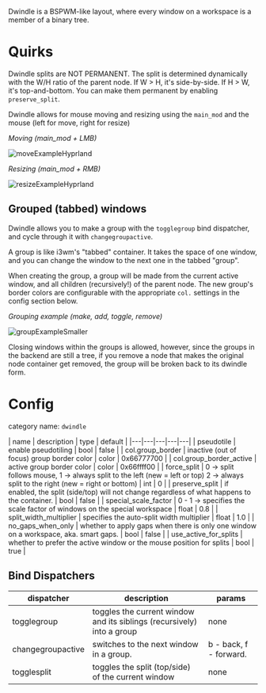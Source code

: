 Dwindle is a BSPWM-like layout, where every window on a workspace is a member
of a binary tree.

# Quirks

Dwindle splits are NOT PERMANENT. The split is determined dynamically with the
W/H ratio of the parent node. If W > H, it's side-by-side. If H > W, it's
top-and-bottom. You can make them permanent by enabling `preserve_split`.

Dwindle allows for mouse moving and resizing using the `main_mod` and the mouse
(left for move, right for resize)

_Moving (main_mod + LMB)_

![moveExampleHyprland](https://user-images.githubusercontent.com/43317083/162996595-c2b41ab1-0f3b-4680-99df-34d6dbad87f4.gif)

_Resizing (main_mod + RMB)_

![resizeExampleHyprland](https://user-images.githubusercontent.com/43317083/162996612-6341199a-eeee-4de0-85ee-f6a42c426c3f.gif)

## Grouped (tabbed) windows

Dwindle allows you to make a group with the `togglegroup` bind dispatcher, and
cycle through it with `changegroupactive`.

A group is like i3wm's "tabbed" container. It takes the space of one window, and
you can change the window to the next one in the tabbed "group".

When creating the group, a group will be made from the current active window,
and all children (recursively!) of the parent node. The new group's border
colors are configurable with the appropriate `col.` settings in the config
section below.

_Grouping example (make, add, toggle, remove)_

![groupExampleSmaller](https://user-images.githubusercontent.com/43317083/163003581-69d7a5d0-5757-4183-83f1-256cdc99c96a.gif)

Closing windows within the groups is allowed, however, since the groups in the
backend are still a tree, if you remove a node that makes the original node
container get removed, the group will be broken back to its dwindle form.

# Config

category name: `dwindle`

| name | description | type | default |
|---|---|---|---|---|
| pseudotile | enable pseudotiling | bool | false |
| col.group_border | inactive (out of focus) group border color | color | 0x66777700 |
| col.group_border_active | active group border color | color | 0x66ffff00 |
| force_split | 0 -> split follows mouse, 1 -> always split to the left (new = left or top) 2 -> always split to the right (new = right or bottom) | int | 0 |
| preserve_split | if enabled, the split (side/top) will not change regardless of what happens to the container. | bool | false |
| special_scale_factor | 0 - 1 -> specifies the scale factor of windows on the special workspace | float | 0.8 |
| split_width_multiplier | specifies the auto-split width multiplier | float | 1.0 |
| no_gaps_when_only | whether to apply gaps when there is only one window on a workspace, aka. smart gaps. | bool | false |
| use_active_for_splits | whether to prefer the active window or the mouse position for splits | bool | true |

## Bind Dispatchers

| dispatcher | description | params |
|---|---|---|
| togglegroup | toggles the current window and its siblings (recursively) into a group | none |
| changegroupactive | switches to the next window in a group. | b - back, f - forward. |
| togglesplit | toggles the split (top/side) of the current window | none |
